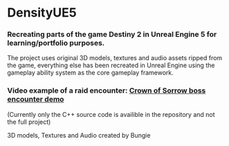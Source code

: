 # DensityUE5
### Recreating parts of the game Destiny 2 in Unreal Engine 5 for learning/portfolio purposes.

The project uses original 3D models, textures and audio assets ripped from the game, everything else has been recreated in Unreal Engine using the gameplay ability system as the core gameplay framework.


### Video example of a raid encounter: [Crown of Sorrow boss encounter demo](https://www.youtube.com/watch?v=UCIADd_qOoE)


(Currently only the C++ source code is availible in the repository and not the full project)

3D models, Textures and Audio created by Bungie
